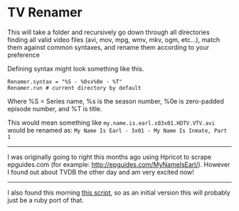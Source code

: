 # TV Renamer

This will take a folder and recursively go down through all directories finding all valid video files (avi, mov, mpg, wmv, mkv, ogm, etc...), match them against common syntaxes, and rename them according to your preference

Defining syntax might look something like this.

    Renamer.syntax = "%S - %0sx%0e - %T"
    Renamer.run # current directory by default
    
Where %S = Series name, %s is the season number, %0e is zero-padded episode number, and %T is title.

This would mean something like `my.name.is.earl.s03x01.HDTV.VTV.avi` would be renamed as: `My Name Is Earl - 3x01 - My Name Is Inmate, Part 1`

***

I was originally going to right this months ago using Hpricot to scrape epguides.com (for example: http://epguides.com/MyNameIsEarl/). However I found out about TVDB the other day and am very excited now!

***

I also found this morning [this script](http://github.com/dbr/tvdb_api/tree/master/tvnamer.py), so as an initial version this will probably just be a ruby port of that.
